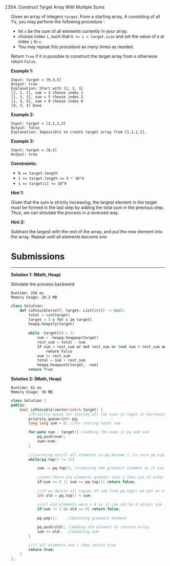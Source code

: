 1354. Construct Target Array With Multiple Sums

Given an array of integers `target`. From a starting array, A consisting of all 1's, you may perform the following procedure :

* let `x` be the sum of all elements currently in your array.
* choose index `i`, such that `0 <= i < target.size` and set the value of `A` at index `i` to `x`.
* You may repeat this procedure as many times as needed.

Return `True` if it is possible to construct the target array from `A` otherwise return `False`.

 

**Example 1:**
```
Input: target = [9,3,5]
Output: true
Explanation: Start with [1, 1, 1] 
[1, 1, 1], sum = 3 choose index 1
[1, 3, 1], sum = 5 choose index 2
[1, 3, 5], sum = 9 choose index 0
[9, 3, 5] Done
```

**Example 2:**
```
Input: target = [1,1,1,2]
Output: false
Explanation: Impossible to create target array from [1,1,1,1].
```

**Example 3:**
```
Input: target = [8,5]
Output: true
```

**Constraints:**

* `N == target.length`
* `1 <= target.length <= 5 * 10^4`
* `1 <= target[i] <= 10^9`

__Hint 1:__

Given that the sum is strictly increasing, the largest element in the target must be formed in the last step by adding the total sum in the previous step. Thus, we can simulate the process in a reversed way.

__Hint 2:__

Subtract the largest with the rest of the array, and put the new element into the array. Repeat until all elements become one

# Submissions
---
**Solution 1: (Math, Heap)**

Simulate the process backword

```
Runtime: 256 ms
Memory Usage: 20.2 MB
```
```python
class Solution:
    def isPossible(self, target: List[int]) -> bool:
        total = sum(target)
        target = [-x for x in target]
        heapq.heapify(target)
 
        while -target[0] > 1:
            num = -heapq.heappop(target)
            rest_sum = total - num
            if num < rest_sum or not rest_sum or (not num % rest_sum and rest_sum != 1):
                return False
            num %= rest_sum
            total = num + rest_sum 
            heapq.heappush(target, -num)
        return True  
```

**Solution 2: (Math, Heap)**
```
Runtime: 61 ms
Memory Usage: 30 MB
```
```c++
class Solution {
public:
    bool isPossible(vector<int>& target) {
        //Priority queue for storing all the nums in taget in decreasing order.
        priority_queue<int> pq;
        long long sum = 0; //for storing total sum

        for(auto num : target){ //adding the nums in pq and sum
            pq.push(num);
            sum+=num;
        }
        
        //iterating untill all elements in pq become 1 (in turn pq.top() will also become 1);
        while(pq.top() != 1){

            sum -= pq.top(); //removing the greatest element as it was last upadted when converting [1,1,1...] array to target. So we are left with sum of other elements.
            
            //when there are elements greeter than 1 then sum of other elements can not be 0 or sum can not be greater than top element because sum + x(any number>0) is pq.top().
            if(sum == 0 || sum >= pq.top()) return false;
            
            //if we delete all copies of sum from pq.top() we get an old element.
            int old = pq.top() % sum;
            
            //all old elements were > 0 so it can not be 0 unless sum is 1 (This is only possible if array has only 2 elements)
            if(sum != 1 && old == 0) return false;
            
            pq.pop();     //Deleting greatest element

            pq.push(old); //Adding old element to restore array.
            sum += old;   //Updating sum
        }
        
        //if all elements are 1 then return true
        return true;
    }
};
```
